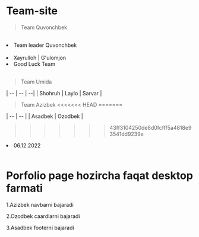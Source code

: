 # Team-site


>Team Quvonchbek
<br>
<li>Team leader Quvonchbek
<br><br>
<li>Xayrulloh | G'ulomjon  
<li>Good Luck Team 
<br><br>

>Team Umida

|  --    | -- |  --|
| Shohruh | Laylo |  Sarvar |
<br>

>Team Azizbek
<<<<<<< HEAD
=======

|  --    | -- | 
| Asadbek | Ozodbek |  
>>>>>>> 43ff3104250de8d0fcfff5a4818e93541dd9239e
<li>06.12.2022</li>
<br>
<h1>Porfolio page hozircha faqat desktop farmati</h1>
<p>1.Azizbek navbarni bajaradi</p>
<p>2.Ozodbek caardlarni bajaradi</p>
<p>3.Asadbek footerni bajaradi</p>


